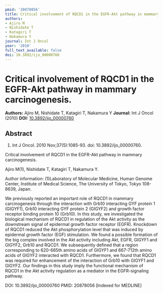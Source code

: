 ```yaml
---
pmid: '20878056'
title: Critical involvement of RQCD1 in the EGFR-Akt pathway in mammary carcinogenesis.
authors:
- Ajiro M
- Nishidate T
- Katagiri T
- Nakamura Y
journal: Int J Oncol
year: '2010'
full_text_available: false
doi: 10.3892/ijo_00000760
---
```


# Critical involvement of RQCD1 in the EGFR-Akt pathway in mammary carcinogenesis.
**Authors:** Ajiro M, Nishidate T, Katagiri T, Nakamura Y
**Journal:** Int J Oncol (2010)
**DOI:** [10.3892/ijo_00000760](https://doi.org/10.3892/ijo_00000760)

## Abstract

1. Int J Oncol. 2010 Nov;37(5):1085-93. doi: 10.3892/ijo_00000760.

Critical involvement of RQCD1 in the EGFR-Akt pathway in mammary carcinogenesis.

Ajiro M(1), Nishidate T, Katagiri T, Nakamura Y.

Author information:
(1)Laboratory of Molecular Medicine, Human Genome Center, Institute of Medical 
Science, The University of Tokyo, Tokyo 108-8639, Japan.

We previously reported an important role of RQCD1 in mammary carcinogenesis 
through the interaction with Grb10 interacting GYF protein 1 (GIGYF1), Grb10 
interacting GYF protein 2 (GIGYF2) and growth factor receptor binding protein 10 
(Grb10). In this study, we investigated the biological mechanism of RQCD1 in 
regulation of the Akt activity as the downstream signal of epidermal growth 
factor receptor (EGFR). Knockdown of RQCD1 reduced the Akt phosphorylation level 
that was induced by epidermal growth factor (EGF) stimulation. We found a 
possible formation of the big complex involved in the Akt activity including 
Akt, EGFR, GIGYF1 and GIGYF2, Grb10 and RQCD1. We subsequently defined that a 
region corresponding to 620-665th amino acids of GIGYF1 and 667-712th amino 
acids of GIGYF2 interacted with RQCD1. Furthermore, we found that RQCD1 was 
required for enhancement of the interaction of Grb10 with GIGYF1 and GIGYF2. Our 
findings in this study imply the functional mechanism of RQCD1 in the Akt 
activity regulation as a mediator in the EGFR-signaling pathway.

DOI: 10.3892/ijo_00000760
PMID: 20878056 [Indexed for MEDLINE]
